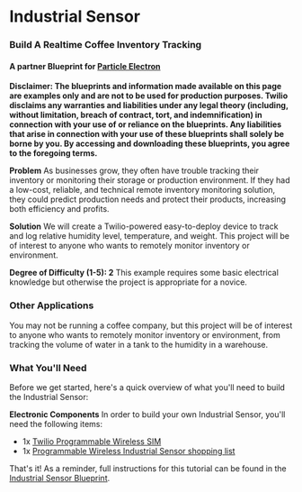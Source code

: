 # Industrial Sensor
### Build A Realtime Coffee Inventory Tracking
#### A partner Blueprint for [Particle Electron](https://www.particle.io)

**Disclaimer: The blueprints and information made available on this page are examples only and are not to be used for production purposes. Twilio disclaims any warranties and liabilities under any legal theory (including, without limitation, breach of contract, tort, and indemnification) in connection with your use of or reliance on the blueprints. Any liabilities that arise in connection with your use of these blueprints shall solely be borne by you. By accessing and downloading these blueprints, you agree to the foregoing terms.**

**Problem** As businesses grow, they often have trouble tracking their inventory or monitoring their storage or production environment. If they had a low-cost, reliable, and technical remote inventory monitoring solution, they could predict production needs and protect their products, increasing both efficiency and profits.

**Solution** We will create a Twilio-powered easy-to-deploy device to track and log relative humidity level, temperature, and weight. This project will be of interest to anyone who wants to remotely monitor inventory or environment.

**Degree of Difficulty (1-5): 2** This example requires some basic electrical knowledge but otherwise the project is appropriate for a novice.

### Other Applications
You may not be running a coffee company, but this project will be of interest to anyone who wants to remotely monitor inventory or environment, from tracking the volume of water in a tank to the humidity in a warehouse.

### What You'll Need
Before we get started, here's a quick overview of what you'll need to build the Industrial Sensor:

**Electronic Components** In order to build your own Industrial Sensor, you'll need the following items:

* 1x [Twilio Programmable Wireless SIM](https://www.twilio.com/wireless)
* 1x [Programmable Wireless Industrial Sensor shopping list](http://bit.ly/2wxubYC)

That's it! As a reminder, full instructions for this tutorial can be found in the [Industrial Sensor Blueprint](https://www.twilio.com/wireless/blueprints/industrial-sensor/).
